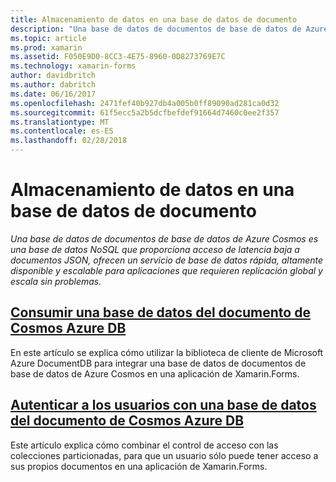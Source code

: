 ```yaml
---
title: Almacenamiento de datos en una base de datos de documento
description: "Una base de datos de documentos de base de datos de Azure Cosmos es una base de datos NoSQL que proporciona acceso de latencia baja a documentos JSON, ofrecen un servicio de base de datos rápida, altamente disponible y escalable para aplicaciones que requieren replicación global y escala sin problemas."
ms.topic: article
ms.prod: xamarin
ms.assetid: F050E9D0-8CC3-4E75-8960-0D8273769E7C
ms.technology: xamarin-forms
author: davidbritch
ms.author: dabritch
ms.date: 06/16/2017
ms.openlocfilehash: 2471fef40b927db4a005b0ff89090ad281ca0d32
ms.sourcegitcommit: 61f5ecc5a2b5dcfbefdef91664d7460c0ee2f357
ms.translationtype: MT
ms.contentlocale: es-ES
ms.lasthandoff: 02/28/2018
---
```

# <a name="storing-data-in-a-document-database"></a>Almacenamiento de datos en una base de datos de documento

_Una base de datos de documentos de base de datos de Azure Cosmos es una base de datos NoSQL que proporciona acceso de latencia baja a documentos JSON, ofrecen un servicio de base de datos rápida, altamente disponible y escalable para aplicaciones que requieren replicación global y escala sin problemas._

## <a name="consuming-an-azure-cosmos-db-document-databaseconsumingmd"></a>[Consumir una base de datos del documento de Cosmos Azure DB](consuming.md)

En este artículo se explica cómo utilizar la biblioteca de cliente de Microsoft Azure DocumentDB para integrar una base de datos de documentos de base de datos de Azure Cosmos en una aplicación de Xamarin.Forms.

## <a name="authenticating-users-with-an-azure-cosmos-db-document-databaseauthenticationmd"></a>[Autenticar a los usuarios con una base de datos del documento de Cosmos Azure DB](authentication.md)

Este artículo explica cómo combinar el control de acceso con las colecciones particionadas, para que un usuario sólo puede tener acceso a sus propios documentos en una aplicación de Xamarin.Forms.
